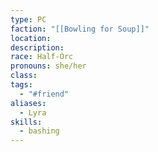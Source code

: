 ```yaml
---
type: PC
faction: "[[Bowling for Soup]]"
location: 
description: 
race: Half-Orc
pronouns: she/her
class: 
tags:
  - "#friend"
aliases:
  - Lyra
skills:
  - bashing
---
```

